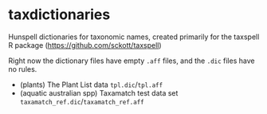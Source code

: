 taxdictionaries
===============

Hunspell dictionaries for taxonomic names, created primarily for the taxspell R package (https://github.com/sckott/taxspell)

Right now the dictionary files have empty `.aff` files, and the `.dic` files have no rules.

- (plants) The Plant List data `tpl.dic`/`tpl.aff`
- (aquatic australian spp) Taxamatch test data set `taxamatch_ref.dic`/`taxamatch_ref.aff`
